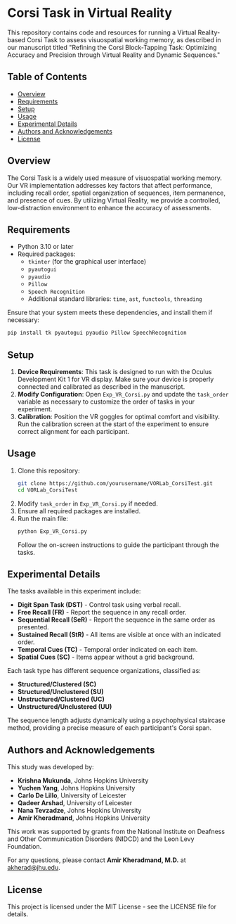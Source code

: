 
# Corsi Task in Virtual Reality

This repository contains code and resources for running a Virtual Reality-based Corsi Task to assess visuospatial working memory, as described in our manuscript titled "Refining the Corsi Block-Tapping Task: Optimizing Accuracy and Precision through Virtual Reality and Dynamic Sequences."

## Table of Contents
- [Overview](#overview)
- [Requirements](#requirements)
- [Setup](#setup)
- [Usage](#usage)
- [Experimental Details](#experimental-details)
- [Authors and Acknowledgements](#authors-and-acknowledgements)
- [License](#license)

## Overview
The Corsi Task is a widely used measure of visuospatial working memory. Our VR implementation addresses key factors that affect performance, including recall order, spatial organization of sequences, item permanence, and presence of cues. By utilizing Virtual Reality, we provide a controlled, low-distraction environment to enhance the accuracy of assessments.

## Requirements
- Python 3.10 or later
- Required packages:
  - `tkinter` (for the graphical user interface)
  - `pyautogui`
  - `pyaudio`
  - `Pillow`
  - `Speech Recognition`
  - Additional standard libraries: `time`, `ast`, `functools`, `threading`

Ensure that your system meets these dependencies, and install them if necessary:
```bash
pip install tk pyautogui pyaudio Pillow SpeechRecognition
```

## Setup
1. **Device Requirements**: This task is designed to run with the Oculus Development Kit 1 for VR display. Make sure your device is properly connected and calibrated as described in the manuscript.
2. **Modify Configuration**: Open `Exp_VR_Corsi.py` and update the `task_order` variable as necessary to customize the order of tasks in your experiment.
3. **Calibration**: Position the VR goggles for optimal comfort and visibility. Run the calibration screen at the start of the experiment to ensure correct alignment for each participant.

## Usage
1. Clone this repository:
   ```bash
   git clone https://github.com/yourusername/VORLab_CorsiTest.git
   cd VORLab_CorsiTest
   ```
2. Modify `task_order` in `Exp_VR_Corsi.py` if needed.
3. Ensure all required packages are installed.
4. Run the main file:
   ```bash
   python Exp_VR_Corsi.py
   ```
   Follow the on-screen instructions to guide the participant through the tasks.

## Experimental Details
The tasks available in this experiment include:
- **Digit Span Task (DST)** - Control task using verbal recall.
- **Free Recall (FR)** - Report the sequence in any recall order.
- **Sequential Recall (SeR)** - Report the sequence in the same order as presented.
- **Sustained Recall (StR)** - All items are visible at once with an indicated order.
- **Temporal Cues (TC)** - Temporal order indicated on each item.
- **Spatial Cues (SC)** - Items appear without a grid background.

Each task type has different sequence organizations, classified as:
- **Structured/Clustered (SC)**
- **Structured/Unclustered (SU)**
- **Unstructured/Clustered (UC)**
- **Unstructured/Unclustered (UU)**

The sequence length adjusts dynamically using a psychophysical staircase method, providing a precise measure of each participant's Corsi span.

## Authors and Acknowledgements
This study was developed by:
- **Krishna Mukunda**, Johns Hopkins University
- **Yuchen Yang**, Johns Hopkins University
- **Carlo De Lillo**, University of Leicester
- **Qadeer Arshad**, University of Leicester
- **Nana Tevzadze**, Johns Hopkins University
- **Amir Kheradmand**, Johns Hopkins University

This work was supported by grants from the National Institute on Deafness and Other Communication Disorders (NIDCD) and the Leon Levy Foundation.

For any questions, please contact **Amir Kheradmand, M.D.** at [akherad@jhu.edu](mailto:akherad@jhu.edu).

## License
This project is licensed under the MIT License - see the LICENSE file for details.
